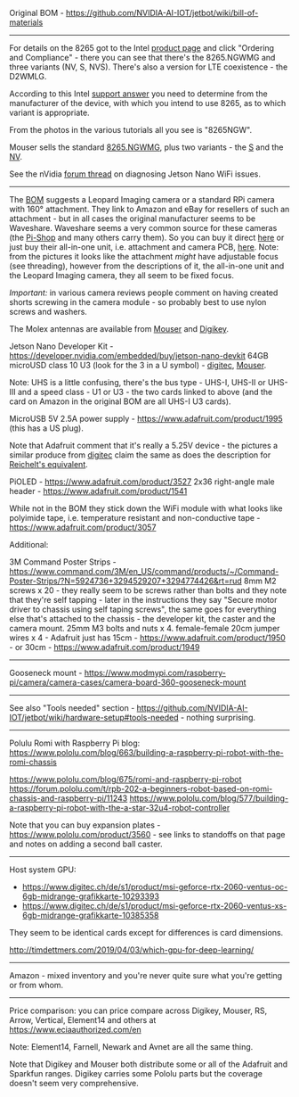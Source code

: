 Original BOM - <https://github.com/NVIDIA-AI-IOT/jetbot/wiki/bill-of-materials>

---

For details on the 8265 got to the Intel [product page](https://ark.intel.com/content/www/us/en/ark/products/94150/intel-dual-band-wireless-ac-8265.html?wapkw=8265) and click "Ordering and Compliance" - there you can see that there's the 8265.NGWMG and three variants (NV, S, NVS). There's also a version for LTE coexistence - the D2WMLG.

According to this Intel [support answer](https://forums.intel.com/s/question/0D70P0000068fabSAA) you need to determine from the manufacturer of the device, with which you intend to use 8265, as to which variant is appropriate.

From the photos in the various tutorials all you see is "8265NGW".

Mouser sells the standard [8265.NGWMG](https://www.mouser.ch/ProductDetail/Intel/8265NGWMG?qs=sGAEpiMZZMsRr7brxAGoXSSUPDSAjAiVSJQY2dz2OC6rAL38Dke%252Beg%3D%3D), plus two variants - the [S](https://www.mouser.ch/ProductDetail/Intel/8265NGWMGS?qs=sGAEpiMZZMsRr7brxAGoXSSUPDSAjAiVjrRik%2FPuGZu8bwTo473NRg%3D%3D) and the [NV](https://www.mouser.ch/ProductDetail/Intel/8265NGWMGNV?qs=sGAEpiMZZMsRr7brxAGoXSSUPDSAjAiVviyySE0hnZ0PrUWxOuzKGA==).

See the nVidia [forum thread](https://devtalk.nvidia.com/default/topic/1049303/jetson-nano/jetson-nano-wifi-/) on diagnosing Jetson Nano WiFi issues.

---

The [BOM](https://github.com/NVIDIA-AI-IOT/jetbot/wiki/bill-of-materials) suggests a Leopard Imaging camera or a standard RPi camera with 160&deg; attachment. They link to Amazon and eBay for resellers of such an attachment - but in all cases the original manufacturer seems to be Waveshare. Waveshare seems a very common source for these cameras (the [Pi-Shop](https://www.pi-shop.ch) and many others carry them). So you can buy it direct [here](https://www.waveshare.com/imx219-d160.htm) or just buy their all-in-one unit, i.e. attachment and camera PCB, [here](https://www.waveshare.com/rpi-camera-g.htm). Note: from the pictures it looks like the attachment _might_ have adjustable focus (see threading), however from the descriptions of it, the all-in-one unit and the Leopard Imaging camera, they all seem to be fixed focus.

*Important:* in various camera reviews people comment on having created shorts screwing in the camera module - so probably best to use nylon screws and washers.

The Molex antennas are available from [Mouser](https://www.mouser.ch/ProductDetail/Molex/204281-1100?qs=%2Fha2pyFaduhMSNqNrOS4QfqJJ7QBOpAfUPiCEJKyFlTDCjhth2S02Q%3D%3D) and [Digikey](https://www.digikey.ch/product-detail/en/molex/2042811100/WM17372-ND/8020427).

Jetson Nano Developer Kit - <https://developer.nvidia.com/embedded/buy/jetson-nano-devkit>
64GB microUSD class 10 U3 (look for the 3 in a U symbol) - [digitec](https://www.digitec.ch/de/s1/product/samsung-evo-microsd-uhs-i-64gb-class-10-speicherkarte-6304644), [Mouser](https://www.mouser.ch/ProductDetail/Panasonic/RP-SMTT64DA1?qs=sGAEpiMZZMtyMAXUUxCBE3PXQ52q2ovEGvSv64covK5zbzeLXOr0eA%3D%3D).

Note: UHS is a little confusing, there's the bus type - UHS-I, UHS-II or UHS-III and a speed class - U1 or U3 - the two cards linked to above (and the card on Amazon in the original BOM are all UHS-I U3 cards).

MicroUSB 5V 2.5A power supply - <https://www.adafruit.com/product/1995> (this has a US plug).

Note that Adafruit comment that it's really a 5.25V device - the pictures a similar produce from [digitec](https://www.digitec.ch/en/s1/product/micro-usb-netzteil-fuer-raspberry-pi-5v-25a-power-supply-electronics-supplies-casing-7033127) claim the same as does the description for [Reichelt's equivalent](https://www.reichelt.com/ch/de/raspberry-pi-ladegeraet-5-v-2-5-a-micro-usb-schwarz-rasp-nt-25-sw-e-p240934.html?MWSTFREE=0&utm_source=psuma&utm_medium=Toppreise.ch&PROVID=2273&&r=1).

PiOLED - <https://www.adafruit.com/product/3527>
2x36 right-angle male header - <https://www.adafruit.com/product/1541>

While not in the BOM they stick down the WiFi module with what looks like polyimide tape, i.e. temperature resistant and non-conductive tape - <https://www.adafruit.com/product/3057>

Additional:

3M Command Poster Strips - <https://www.command.com/3M/en_US/command/products/~/Command-Poster-Strips/?N=5924736+3294529207+3294774426&rt=rud>
8mm M2 screws x 20 - they really seem to be screws rather than bolts and they note that they're self tapping - later in the instructions they say "Secure motor driver to chassis using self taping screws", the same goes for everything else that's attached to the chassis - the developer kit, the caster and the camera mount.
25mm M3 bolts and nuts x 4.
female-female 20cm jumper wires x 4 - Adafruit just has 15cm - <https://www.adafruit.com/product/1950> - or 30cm - <https://www.adafruit.com/product/1949>

---

Gooseneck mount - <https://www.modmypi.com/raspberry-pi/camera/camera-cases/camera-board-360-gooseneck-mount>

---

See also "Tools needed" section - <https://github.com/NVIDIA-AI-IOT/jetbot/wiki/hardware-setup#tools-needed> - nothing surprising.

---

Polulu Romi with Raspberry Pi blog: <https://www.pololu.com/blog/663/building-a-raspberry-pi-robot-with-the-romi-chassis>

https://www.pololu.com/blog/675/romi-and-raspberry-pi-robot
https://forum.pololu.com/t/rpb-202-a-beginners-robot-based-on-romi-chassis-and-raspberry-pi/11243
https://www.pololu.com/blog/577/building-a-raspberry-pi-robot-with-the-a-star-32u4-robot-controller

Note that you can buy expansion plates - <https://www.pololu.com/product/3560> - see links to standoffs on that page and notes on adding a second ball caster.

---

Host system GPU:

* <https://www.digitec.ch/de/s1/product/msi-geforce-rtx-2060-ventus-oc-6gb-midrange-grafikkarte-10293393>
* <https://www.digitec.ch/de/s1/product/msi-geforce-rtx-2060-ventus-xs-6gb-midrange-grafikkarte-10385358>

They seem to be identical cards except for differences is card dimensions.

<http://timdettmers.com/2019/04/03/which-gpu-for-deep-learning/>

---

Amazon - mixed inventory and you're never quite sure what you're getting or from whom.

---

Price comparison: you can price compare across Digikey, Mouser, RS, Arrow, Vertical, Element14 and others at <https://www.eciaauthorized.com/en>

Note: Element14, Farnell, Newark and Avnet are all the same thing.

Note that Digikey and Mouser both distribute some or all of the Adafruit and Sparkfun ranges. Digikey carries some Pololu parts but the coverage doesn't seem very comprehensive.
